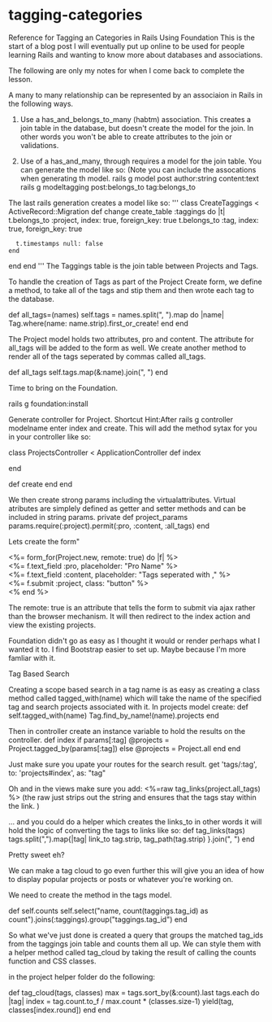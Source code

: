 # tagging-categories
Reference for Tagging an Categories in Rails Using Foundation
This is the start of a blog post I will eventually put up online to be used for 
people learning Rails and wanting to know more about databases and associations. 

The following are only my notes for when I come back to complete the lesson. 

A many to many relationship can be represented by an associaion in Rails in the following ways.

1. Use a has_and_belongs_to_many (habtm) association. This creates a join table in the database, but doesn't create the model for the join. In other words you won't be able to create attributes to the join or validations. 

2. Use of a has_and_many, through requires a model for the join table. 
You can generate the model like so: (Note you can include the assocations when generating th model. 
	rails g model post author:string content:text
	rails g modeltagging post:belongs_to tag:belongs_to  

The last rails generation creates a model like so:
'''
class CreateTaggings < ActiveRecord::Migration
  def change
    create_table :taggings do |t|
      t.belongs_to :project, index: true, foreign_key: true
      t.belongs_to :tag, index: true, foreign_key: true

      t.timestamps null: false
    end
  end
end
'''
The Taggings table is the join table between Projects and Tags.

To handle the creation of Tags as part of the Project Create form, we define a method, to take all of the tags and stip them and then wrote each tag to the database. 

def all_tags=(names)
		self.tags = names.split(", ").map do |name|
			Tag.where(name: name.strip).first_or_create!
		end
	end

The Project model holds two attributes, pro and content. The attribute for all_tags will be added to the form as well. 
We create another method to render all of the tags seperated by commas called all_tags.

def all_tags 
	self.tags.map(&:name).join(", ")
end

Time to bring on the Foundation. 

rails g foundation:install

Generate controller for Project. 
Shortcut Hint:After rails g controller modelname enter index and create. This will add the method sytax for you in your controller like so:

class ProjectsController < ApplicationController
  def index
  	
  end

  def create
  end
end

We then create strong params including the virtualattributes. Virtual atributes are simplely defined as getter and setter methods and can be included in string params. 
private 
def project_params 
	params.require(:project).permit(:pro, :content, :all_tags)
end


Lets create the form"

<div class="row text-center">
	<%= form_for(Project.new, remote: true) do |f| %>
		<div class"large-10 large centered columns">
			<%= f.text_field :pro, placeholder: "Pro Name" %>
		</div>
		<div class"large-10 large centered columns">
			<%= f.text_field :content, placeholder: "Tags seperated with ," %>
		</div>
		<div class"large-10 large centered columns">
			<%= f.submit :project, class: "button" %>
		</div>
		<% end %>
		</div>
</div>


The remote: true is an attribute that tells the form to submit via ajax rather than the browser mechanism.
It will then redirect to the index action and view the existing projects. 

Foundation didn't go as easy as I thought it would or render perhaps what I wanted it to. I find Bootstrap easier to set up. Maybe because I'm more famliar with it. 

Tag Based Search

Creating a scope based search in a tag name is as easy as creating a class method called tagged_with(name) which will take the name of the specified tag and search projects associated with it. 
 In projects model create:
def self.tagged_with(name)
	Tag.find_by_name!(name).projects
end

Then in controller create an instance variable to hold the results on the controller. 
def index
	if params[:tag]
		@projects = Project.tagged_by(params[:tag])
	else
		@projects = Project.all
	end
end

Just make sure you upate your routes for the search result. 
get 'tags/:tag', to: 'projects#index', as: "tag"

Oh and in the views make sure you add: 
<%=raw tag_links(project.all_tags) %> (the raw just strips out the string and ensures that the tags stay within the link. )

... and you could do a helper which creates the links_to in other words it will hold the logic of converting the tags to links like so:
def tag_links(tags)
	tags.split(",").map{|tag| link_to tag.strip, tag_path(tag.strip) }.join(", ")
end

Pretty sweet eh?

We can make a tag cloud to go even further this will give you an idea of how to display popular projects or posts or whatever you're working on. 

We need to create the method in the tags model. 

def self.counts
	self.select("name, count(taggings.tag_id) as count").joins(:taggings).group("taggings.tag_id")
end

So what we've just done is created a query that groups the matched tag_ids from the taggings join table and counts them all up. 
We can style them with a helper method called tag_cloud by taking the result of calling the counts function and CSS classes. 

in the project helper folder do the following:

def tag_cloud(tags, classes)
	max = tags.sort_by(&:count).last
	tags.each do |tag|
	index = tag.count.to_f / max.count * (classes.size-1)
	yield(tag, classes[index.round])
	end
end


